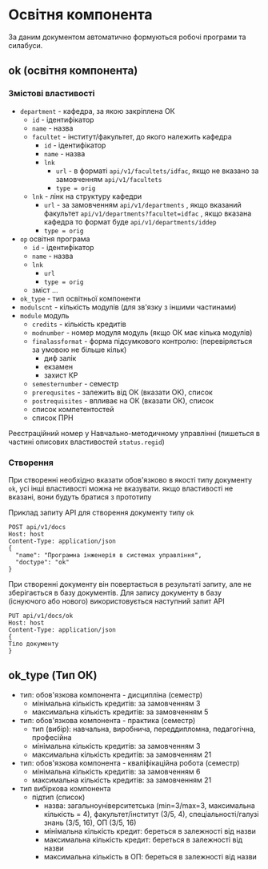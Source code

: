 # Освітня компонента

За даним документом автоматично формуються робочі програми та силабуси.

## ok (освітня компонента)

### Змістові властивості

- `department` - кафедра, за якою закріплена ОК
  - `id` - ідентифікатор
  - `name` - назва
  - `facultet` - інститут/факультет, до якого належить кафедра
    - `id` - ідентифікатор  
    - `name` - назва
    - `lnk` 
      - `url` - в форматі `api/v1/facultets/idfac`, якщо не вказано за замовченням `api/v1/facultets`
      - `type = orig`
  - `lnk` - лінк на структуру кафедри
    - `url`  - за замовченням `api/v1/departments` , якщо вказаний факультет `api/v1/departments?facultet=idfac` , якщо вказана кафедра то формат буде `api/v1/departments/iddep`
    - `type = orig`
- `op` освітня програма
  - `id` - ідентифікатор  
  - `name` - назва
  - `lnk`
    - `url`
    - `type = orig`
  - зміст ...
- `ok_type` - тип освітньої компоненти 
- `modulscnt` - кількість модулів (для зв'язку з іншими частинами)
- `module` модуль
  - `credits` - кількість кредитів
  - `modnumber` - номер модуля модуль (якщо ОК має кілька модулів) 
  - `finalassformat` - форма підсумкового контролю: (перевіряється за умовою не більше кільк)
    - диф залік
    - екзамен
    - захист КР
  - `semesternumber`  - семестр
  - `prerequsites` - залежить від ОК (вказати ОК), список
  - `postrequisites` - впливає на ОК (вказати ОК), список
  - список компетентостей
  - список ПРН

Реєстраційний номер у Навчально-методичному управлінні (пишеться в частині описових властивостей `status.regid`)

### Створення

При створенні необхідно вказати обов'язково в якості типу документу `ok`, усі інші властивості можна не вказувати. якщо властивості не вказані, вони будуть братися з прототипу

Приклад запиту API для створення документу типу `ok`

```http
POST api/v1/docs
Host: host
Content-Type: application/json
{
  "name": "Програмна інженерія в системах управління",
  "doctype": "ok"
}
```

При створенні документу він повертається в результаті запиту, але не зберігається в базу документів. Для запису документу в базу (існуючого або нового) використовується наступний запит API

```http
PUT api/v1/docs/ok
Host: host
Content-Type: application/json
{
Тіло документу
}
```



## ok_type (Тип ОК)

- тип: обов'язкова компонента - дисципліна (семестр)
  - мінімальна кількість кредитів: за замовченням 3
  - максимальна кількість кредитів: за замовченням 5
- тип: обов'язкова компонента - практика (семестр)
  - тип (вибір): навчальна, виробнича, переддипломна, педагогічна, професійна 
  - мінімальна кількість кредитів: за замовченням 3
  - максимальна кількість кредитів: за замовченням 21
- тип: обов'язкова компонента - кваліфікаційна робота (семестр)
  - мінімальна кількість кредитів: за замовченням 6
  - максимальна кількість кредитів: за замовченням 21
- тип вибіркова компонента
  - підтип (список)
    - назва: загальноуніверситетська (min=3/max=3, максимальна кількість = 4), факультет/інститут (3/5, 4), спеціальності/галузі знань (3/5, 16), ОП (3/5, 16) 
    - мінімальна кількість кредит: береться в залежності від назви 
    - максимальна кількість кредит: береться в залежності від назви 
    - максимальна кількість в ОП: береться в залежності від назви 